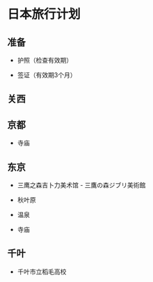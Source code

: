 # 日本旅行计划


## 准备

- 护照（检查有效期）

- 签证（有效期3个月）


## 关西


## 京都

- 寺庙


## 东京

- 三鹰之森吉卜力美术馆 - 三鷹の森ジブリ美術館

- 秋叶原

- 温泉

- 寺庙

## 千叶

- 千叶市立稻毛高校

